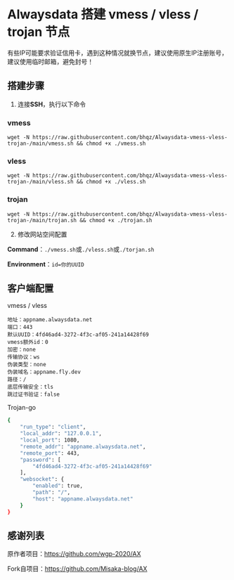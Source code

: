 
# Alwaysdata 搭建 vmess / vless / trojan 节点

有些IP可能要求验证信用卡，遇到这种情况就换节点，建议使用原生IP注册账号，建议使用临时邮箱，避免封号！

## 搭建步骤

1. 连接**SSH**，执行以下命令

### vmess

```shell
wget -N https://raw.githubusercontent.com/bhqz/Alwaysdata-vmess-vless-trojan-/main/vmess.sh && chmod +x ./vmess.sh
```

### vless

```shell
wget -N https://raw.githubusercontent.com/bhqz/Alwaysdata-vmess-vless-trojan-/main/vless.sh && chmod +x ./vless.sh
```

### trojan

```shell
wget -N https://raw.githubusercontent.com/bhqz/Alwaysdata-vmess-vless-trojan-/main/trojan.sh && chmod +x ./trojan.sh
```

2. 修改网站空间配置

**Command**：```./vmess.sh```或```./vless.sh```或```./torjan.sh```

**Environment**：```id=你的UUID```


## 客户端配置

vmess / vless

```
地址：appname.alwaysdata.net
端口：443
默认UUID：4fd46ad4-3272-4f3c-af05-241a14428f69
vmess额外id：0
加密：none
传输协议：ws
伪装类型：none
伪装域名：appname.fly.dev
路径：/
底层传输安全：tls
跳过证书验证：false
```

Trojan-go

```bash
{
    "run_type": "client",
    "local_addr": "127.0.0.1",
    "local_port": 1080,
    "remote_addr": "appname.alwaysdata.net",
    "remote_port": 443,
    "password": [
        "4fd46ad4-3272-4f3c-af05-241a14428f69"
    ],
    "websocket": {
        "enabled": true,
        "path": "/",
        "host": "appname.alwaysdata.net"
    }
}
```

## 感谢列表

原作者项目：https://github.com/wgp-2020/AX

Fork自项目：https://github.com/Misaka-blog/AX
